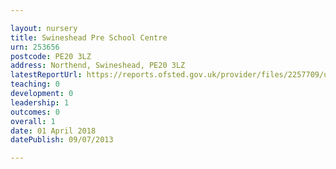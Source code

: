 ```yaml
---

layout: nursery
title: Swineshead Pre School Centre
urn: 253656
postcode: PE20 3LZ
address: Northend, Swineshead, PE20 3LZ
latestReportUrl: https://reports.ofsted.gov.uk/provider/files/2257709/urn/253656.pdf
teaching: 0
development: 0
leadership: 1
outcomes: 0
overall: 1
date: 01 April 2018 
datePublish: 09/07/2013

---
```

